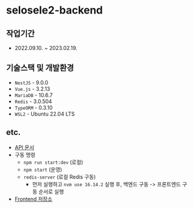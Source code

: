 # selosele2-backend

## 작업기간

- 2022.09.10. ~ 2023.02.19.

## 기술스택 및 개발환경

- `NestJS` - 9.0.0
- `Vue.js` - 3.2.13
- `MariaDB` - 10.6.7
- `Redis` - 3.0.504
- `TypeORM` - 0.3.10
- `WSL2` - Ubuntu 22.04 LTS

## etc.

- [API 문서](http://localhost:3000/api-docs)
- 구동 명령
  - `npm run start:dev` (로컬)
  - `npm start` (운영)
  - `redis-server` (로컬 Redis 구동)
    - 먼저 실행하고 `nvm use 16.14.2` 실행 후, 백엔드 구동 -> 프론트엔드 구동 순서로 실행
- [Frontend 저장소](https://github.com/selosele/selosele2-frontend)
